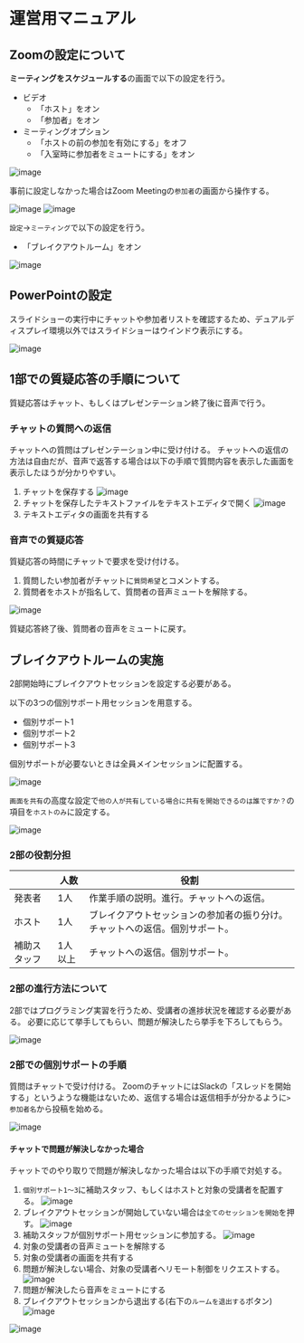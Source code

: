 # 運営用マニュアル

## Zoomの設定について

**ミーティングをスケジュールする**の画面で以下の設定を行う。

- ビデオ
  - 「ホスト」をオン
  - 「参加者」をオン
- ミーティングオプション
  - 「ホストの前の参加を有効にする」をオフ
  - 「入室時に参加者をミュートにする」をオン
<!--  - 「待機室を有効にする」をオフ -->
  
![image](https://user-images.githubusercontent.com/6216077/81893819-63a68f00-95e9-11ea-9cc8-6773a4b7afc1.png)

事前に設定しなかった場合はZoom Meetingの`参加者`の画面から操作する。

![image](https://user-images.githubusercontent.com/6216077/81894507-e7ad4680-95ea-11ea-9300-e84d4c3cf75a.png)
![image](https://user-images.githubusercontent.com/6216077/81894567-07446f00-95eb-11ea-8bca-8b28e2bb9f5d.png)

`設定`->`ミーティング`で以下の設定を行う。

<!-- 「参加者ビデオ」をオフ -->
<!-- 「参加者をエントリ後にミュートにする」をオン -->
<!-- 「画面共有中にZoomウィンドウを表示」をオン -->
- 「ブレイクアウトルーム」をオン

![image](https://user-images.githubusercontent.com/6216077/81928225-e5b1aa80-961f-11ea-9ec3-28b7b1c26d24.png)

## PowerPointの設定

スライドショーの実行中にチャットや参加者リストを確認するため、デュアルディスプレイ環境以外ではスライドショーはウインドウ表示にする。

![image](https://user-images.githubusercontent.com/6216077/81898109-fac41480-95f2-11ea-80ed-d7f5cd30c84e.png)



## 1部での質疑応答の手順について

質疑応答はチャット、もしくはプレゼンテーション終了後に音声で行う。

### チャットの質問への返信
チャットへの質問はプレゼンテーション中に受け付ける。
チャットへの返信の方法は自由だが、音声で返答する場合は以下の手順で質問内容を表示した画面を表示したほうが分かりやすい。

1. チャットを保存する
![image](https://user-images.githubusercontent.com/6216077/81900774-76749000-95f8-11ea-985d-eb76867e8e47.png)
1. チャットを保存したテキストファイルをテキストエディタで開く
![image](https://user-images.githubusercontent.com/6216077/81900940-c2273980-95f8-11ea-8a44-eefda1a8ddb5.png)
1. テキストエディタの画面を共有する


### 音声での質疑応答
質疑応答の時間にチャットで要求を受け付ける。

1. 質問したい参加者がチャットに`質問希望`とコメントする。
1. 質問者をホストが指名して、質問者の音声ミュートを解除する。

![image](https://user-images.githubusercontent.com/6216077/82004587-3ff15080-969e-11ea-8f11-a1bdc7fbc303.png)


質疑応答終了後、質問者の音声をミュートに戻す。

## ブレイクアウトルームの実施
2部開始時にブレイクアウトセッションを設定する必要がある。

以下の3つの個別サポート用セッションを用意する。

- 個別サポート1
- 個別サポート2
- 個別サポート3

個別サポートが必要ないときは全員メインセッションに配置する。

![image](https://user-images.githubusercontent.com/6216077/82171967-c8bcf600-9903-11ea-8ae2-da17bce45c28.png)


`画面を共有`の高度な設定で`他の人が共有している場合に共有を開始できるのは誰ですか？`の項目を`ホストのみ`に設定する。

![image](https://user-images.githubusercontent.com/6216077/81918793-eba08f00-9611-11ea-83ea-523625ea96b2.png)


### 2部の役割分担

|  | 人数 | 役割 |
----|----|---- 
| 発表者 | 1人 | 作業手順の説明。進行。チャットへの返信。 |
| ホスト | 1人 | ブレイクアウトセッションの参加者の振り分け。チャットへの返信。個別サポート。 |
| 補助スタッフ | 1人以上 | チャットへの返信。個別サポート。 |

### 2部の進行方法について
2部ではプログラミング実習を行うため、受講者の進捗状況を確認する必要がある。
必要に応じて挙手してもらい、問題が解決したら挙手を下ろしてもらう。

![image](https://user-images.githubusercontent.com/6216077/81922707-746df980-9617-11ea-93b2-99f2ceb593e3.png)

### 2部での個別サポートの手順
質問はチャットで受け付ける。
ZoomのチャットにはSlackの「スレッドを開始する」というような機能はないため、返信する場合は返信相手が分かるように`> 参加者名`から投稿を始める。

![image](https://user-images.githubusercontent.com/6216077/81915119-22c07180-960d-11ea-8d4e-345c89245876.png)

#### チャットで問題が解決しなかった場合
チャットでのやり取りで問題が解決しなかった場合は以下の手順で対処する。

1. `個別サポート1～3`に補助スタッフ、もしくはホストと対象の受講者を配置する。
![image](https://user-images.githubusercontent.com/6216077/81916078-56e86200-960e-11ea-860b-872b5e5ae43c.png)
1. ブレイクアウトセッションが開始していない場合は`全てのセッションを開始`を押す。
![image](https://user-images.githubusercontent.com/6216077/82172391-fce4e680-9904-11ea-80f5-c7ea73337dcb.png)
1. 補助スタッフが個別サポート用セッションに参加する。
![image](https://user-images.githubusercontent.com/6216077/82172437-200f9600-9905-11ea-85fe-b9f07bbce305.png)
1. 対象の受講者の音声ミュートを解除する
1. 対象の受講者の画面を共有する
1. 問題が解決しない場合、対象の受講者へリモート制御をリクエストする。
![image](https://user-images.githubusercontent.com/6216077/82004875-dfaede80-969e-11ea-8577-6f254ab3c22e.png)
1. 問題が解決したら音声をミュートにする
1. ブレイクアウトセッションから退出する(右下の`ルームを退出する`ボタン)
![image](https://user-images.githubusercontent.com/6216077/82172709-e9864b00-9905-11ea-900a-424eac09c544.png)


![image](https://user-images.githubusercontent.com/6216077/82172833-4da90f00-9906-11ea-9e6c-7452ce491a5f.png)
